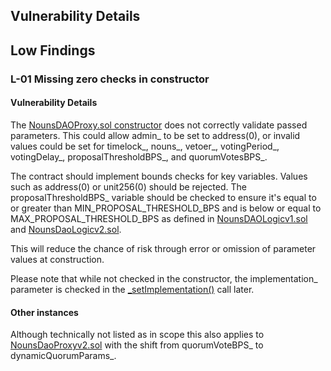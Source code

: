 ## Vulnerability Details

## Low Findings

### L-01 Missing zero checks in constructor

#### Vulnerability Details

The [NounsDAOProxy.sol constructor](https://github.com/code-423n4/2022-08-nounsdao/blob/main/contracts/governance/NounsDAOProxy.sol#L41-L72) does not correctly validate passed parameters. This could allow admin_ to be set to address(0), or invalid values could be set for timelock_, nouns_, vetoer_, votingPeriod_, votingDelay_, proposalThresholdBPS_, and quorumVotesBPS_.

The contract should implement bounds checks for key variables. Values such as address(0) or unit256(0) should be rejected. The proposalThresholdBPS_ variable should be checked to ensure it's equal to or greater than MIN_PROPOSAL_THRESHOLD_BPS and is below or equal to MAX_PROPOSAL_THRESHOLD_BPS as defined in [NounsDAOLogicv1.sol](https://github.com/code-423n4/2022-08-nounsdao/blob/main/contracts/governance/NounsDAOLogicV1.sol#L70-L73) and [NounsDaoLogicv2.sol](https://github.com/code-423n4/2022-08-nounsdao/blob/main/contracts/governance/NounsDAOLogicV2.sol#L62-L65).

This will reduce the chance of risk through error or omission of parameter values at construction.

Please note that while not checked in the constructor, the implementation_ parameter is checked in the [_setImplementation()](https://github.com/code-423n4/2022-08-nounsdao/blob/main/contracts/governance/NounsDAOProxy.sol#L78-L86) call later.

#### Other instances

Although technically not listed as in scope this also applies to [NounsDaoProxyv2.sol](https://github.com/code-423n4/2022-08-nounsdao/blob/main/contracts/governance/NounsDAOProxyV2.sol#L44-L54) with the shift from quorumVoteBPS_ to dynamicQuorumParams_.
